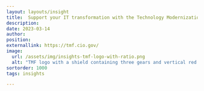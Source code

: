 ```yaml
---
layout: layouts/insight
title:  Support your IT transformation with the Technology Modernization Fund
description: 
date: 2023-03-14
author:
position:
externallink: https://tmf.cio.gov/
image: 
  url: /assets/img/insights-tmf-logo-with-ratio.png
  alt: "TMF logo with a shield containing three gears and vertical red stripes and wings extending on each side of the shield"
sortorder: 1000
tags: insights

---
```


